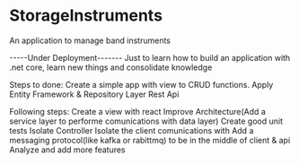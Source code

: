 # StorageInstruments
An application to manage band instruments

-----Under Deployment-------
Just to learn how to build an application with .net core, learn new things and consolidate knowledge

Steps to done:
Create a simple app with view to CRUD functions.
Apply Entity Framework & Repository Layer
Rest Api

Following steps:
Create a view with react
Improve Architecture(Add a service layer to performe comunications with data layer)
Create good unit tests
Isolate Controller
Isolate the client comunications with
Add a messaging protocol(like kafka or rabittmq) to be in the middle of client & api
Analyze and add more features

